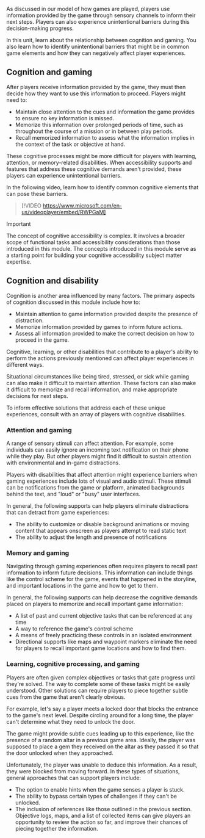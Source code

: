 As discussed in our model of how games are played, players use information provided by the game through sensory channels to inform their next steps. Players can also experience unintentional barriers during this decision-making progress. 

In this unit, learn about the relationship between cognition and gaming. You also learn how to identify unintentional barriers that might be in common game elements and how they can negatively affect player experiences.

## Cognition and gaming

After players receive information provided by the game, they must then decide how they want to use this information to proceed. Players might need to:

- Maintain close attention to the cues and information the game provides to ensure no key information is missed.
- Memorize this information over prolonged periods of time, such as throughout the course of a mission or in between play periods.
- Recall memorized information to assess what the information implies in the context of the task or objective at hand.

These cognitive processes might be more difficult for players with learning, attention, or memory-related disabilities. When accessibility supports and features that address these cognitive demands aren't provided, these players can experience unintentional barriers.

In the following video, learn how to identify common cognitive elements that can pose these barriers.

> [!VIDEO https://www.microsoft.com/en-us/videoplayer/embed/RWPGaM]

> [!IMPORTANT]
> The concept of cognitive accessibility is complex. It involves a broader scope of functional tasks and accessibility considerations than those introduced in this module. The concepts introduced in this module serve as a starting point for building your cognitive accessibility subject matter expertise.

## Cognition and disability

Cognition is another area influenced by many factors. The primary aspects of cognition discussed in this module include how to:

- Maintain attention to game information provided despite the presence of distraction.
- Memorize information provided by games to inform future actions.
- Assess all information provided to make the correct decision on how to proceed in the game.

Cognitive, learning, or other disabilities that contribute to a player's ability to perform the actions previously mentioned can affect player experiences in different ways.

Situational circumstances like being tired, stressed, or sick while gaming can also make it difficult to maintain attention. These factors can also make it difficult to memorize and recall information, and make appropriate decisions for next steps.

To inform effective solutions that address each of these unique experiences, consult with an array of players with cognitive disabilities.

### Attention and gaming

A range of sensory stimuli can affect attention. For example, some individuals can easily ignore an incoming text notification on their phone while they play. But other players might find it difficult to sustain attention with environmental and in-game distractions.

Players with disabilities that affect attention might experience barriers when gaming experiences include lots of visual and audio stimuli. These stimuli can be notifications from the game or platform, animated backgrounds behind the text, and "loud" or "busy" user interfaces.

In general, the following supports can help players eliminate distractions that can detract from game experiences:

- The ability to customize or disable background animations or moving content that appears onscreen as players attempt to read static text
- The ability to adjust the length and presence of notifications

### Memory and gaming

Navigating through gaming experiences often requires players to recall past information to inform future decisions. This information can include things like the control scheme for the game, events that happened in the storyline, and important locations in the game and how to get to them.

In general, the following supports can help decrease the cognitive demands placed on players to memorize and recall important game information:

- A list of past and current objective tasks that can be referenced at any time
- A way to reference the game's control scheme
- A means of freely practicing these controls in an isolated environment
- Directional supports like maps and waypoint markers eliminate the need for players to recall important game locations and how to find them.

### Learning, cognitive processing, and gaming

Players are often given complex objectives or tasks that gate progress until they're solved. The way to complete some of these tasks might be easily understood. Other solutions can require players to piece together subtle cues from the game that aren't clearly obvious.

For example, let's say a player meets a locked door that blocks the entrance to the game's next level. Despite circling around for a long time, the player can't determine what they need to unlock the door.

The game might provide subtle cues leading up to this experience, like the presence of a random altar in a previous game area. Ideally, the player was supposed to place a gem they received on the altar as they passed it so that the door unlocked when they approached.

Unfortunately, the player was unable to deduce this information. As a result, they were blocked from moving forward. In these types of situations, general approaches that can support players include:

- The option to enable hints when the game senses a player is stuck.
- The ability to bypass certain types of challenges if they can't be unlocked.
- The inclusion of references like those outlined in the previous section. Objective logs, maps, and a list of collected items can give players an opportunity to review the action so far, and improve their chances of piecing together the information.
